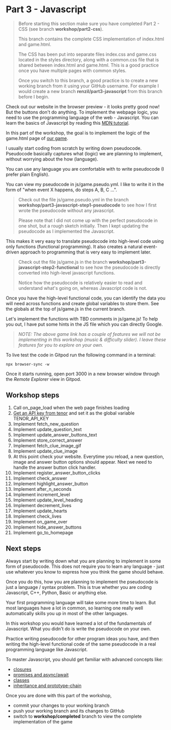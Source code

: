 # Part 3 - Javascript

> Before starting this section make sure you have completed Part 2 - CSS (see branch **workshop/part2-css**).
> 
> This branch contains the complete CSS implementation of index.html and game.html.
> 
> The CSS has been put into separate files index.css and game.css located in the styles directory, along with a common.css file that is shared between index.html and game.html. This is a good practice once you have multiple pages with common styles.
> 
> Once you switch to this branch, a good practice is to create a new working branch from it using your GitHub username. For example I would create a new branch **renzil/part3-javascript** from this branch before I begin.

Check out our website in the browser preview - it looks pretty good now! But the buttons don't do anything. To implement the webpage logic, you need to use the programming language of the web - Javascript. You can learn the basics of Javascript by reading this [MDN tutorial](https://developer.mozilla.org/en-US/docs/Web/JavaScript/A_re-introduction_to_JavaScript).

In this part of the workshop, the goal is to implement the logic of the game.html page of [our game](https://hollywood-quiz.renzil.com).

I usually start coding from scratch by writing down pseudocode. Pseudocode basically captures what (logic) we are planning to implement, without worrying about the how (language).

You can use any language you are comfortable with to write pseudocode (I prefer plain English).

You can view my pseudocode in js/game.pseudo.yml. I like to write it in the form of "when event X happens, do steps A, B, C ...".

> Check out the file js/game.pseudo.yml in the branch **workshop/part3-javascript-step1-pseudocode** to see how I first wrote the pseudocode without any javascript.
> 
> Please note that I did not come up with the perfect pseudocode in one shot, but a rough sketch initially. Then I kept updating the pseudocode as I implemented the Javascript.

This makes it very easy to translate pseudocode into high-level code using only functions (functional programming). It also creates a natural event-driven approach to programming that is very easy to implement later.

> Check out the file js/game.js in the branch **workshop/part3-javascript-step2-functional** to see how the pseudocode is directly converted into high-level javascript functions.
> 
> Notice how the pseudocode is relatively easier to read and understand what's going on, whereas Javascript code is not.

Once you have the high-level functional code, you can identify the data you will need across functions and create global variables to store them. See the globals at the top of js/game.js in the current branch.

Let's implement the functions with TBD comments in js/game.js! To help you out, I have put some hints in the JS file which you can directly Google.

> *NOTE: The above game link has a couple of features we will not be implementing in this workshop (music & difficulty slider). I leave these features for you to explore on your own.*
  
To live test the code in Gitpod run the following command in a terminal:

```npx browser-sync -w```

Once it starts running, open port 3000 in a new browser window through the *Remote Explorer* view in Gitpod.

## Workshop steps

1. Call on_page_load when the web page finishes loading
2. [Get an API key from tenor](https://tenor.com/developer/keyregistration) and set it as the global variable TENOR_API_KEY
3. Implement fetch_new_question
4. Implement update_question_text
5. Implement update_answer_buttons_text
6. Implement store_correct_answer
7. Implement fetch_clue_image_gif
8. Implement update_clue_image
9. At this point check your website. Everytime you reload, a new question, image and answer button options should appear. Next we need to handle the answer button click handler.
10. Implement register_answer_button_clicks
11. Implement check_answer
13. Implement highlight_answer_button
14. Implement after_n_seconds
15. Implement increment_level
16. Implement update_level_heading
18. Implement decrement_lives
19. Implement update_hearts
20. Implement check_lives
21. Implement on_game_over
22. Implement hide_answer_buttons
23. Implement go_to_homepage

## Next steps

Always start by writing down what you are planning to implement in some form of pseudocode. This does not require you to learn any language - just use whatever you know to express how you think the game should behave.

Once you do this, how you are planning to implement the pseudocode is just a language / syntax problem. This is true whether you are coding Javascript, C++, Python, Basic or anything else.

Your first programming language will take some more time to learn. But most languages have a lot in common, so learning one really well automatically skills you up in most of the other languages.

In this workshop you would have learned a lot of the fundamentals of Javascript. What you didn't do is write the pseudocode on your own.

Practice writing pseudocode for other program ideas you have, and then writing the high-level functional code of the same pseudocode in a real programming language like Javascript.

To master Javascript, you should get familiar with advanced concepts like:
- [closures](https://developer.mozilla.org/en-US/docs/Web/JavaScript/Closures)
- [promises and async/await](https://developer.mozilla.org/en-US/docs/Learn/JavaScript/Asynchronous/Promises)
- [classes](https://developer.mozilla.org/en-US/docs/Web/JavaScript/Reference/Classes)
- [inheritance and prototype-chain](https://developer.mozilla.org/en-US/docs/Web/JavaScript/Inheritance_and_the_prototype_chain)
  
Once you are done with this part of the workshop,
- commit your changes to your working branch
- push your working branch and its changes to GitHub
- switch to **workshop/completed** branch to view the complete implementation of the game
